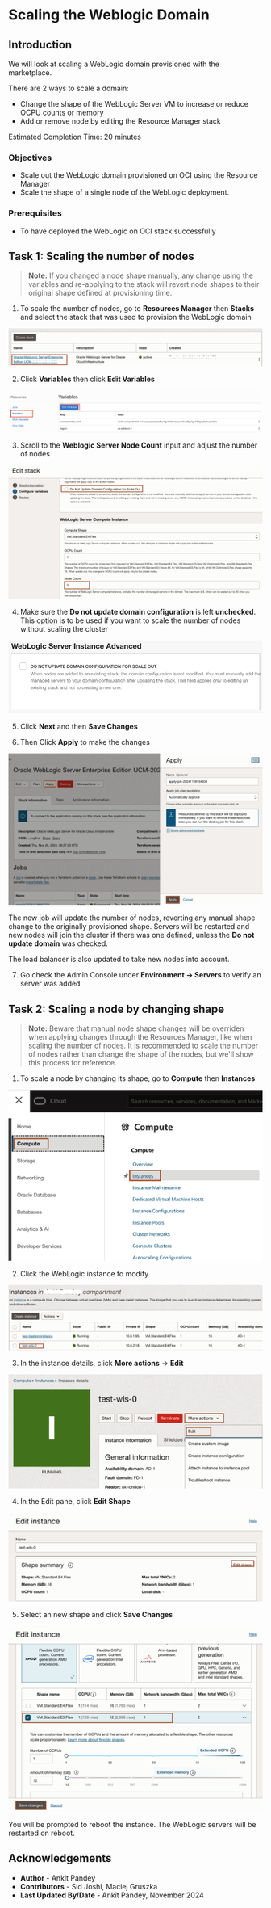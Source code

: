 # Scaling the Weblogic Domain

## Introduction

We will look at scaling a WebLogic domain provisioned with the marketplace.

There are 2 ways to scale a domain:

- Change the shape of the WebLogic Server VM to increase or reduce OCPU counts or memory
- Add or remove node by editing the Resource Manager stack

Estimated Completion Time: 20 minutes

### Objectives

- Scale out the WebLogic domain provisioned on OCI using the Resource Manager
- Scale the shape of a single node of the WebLogic deployment.

### Prerequisites

- To have deployed the WebLogic on OCI stack successfully

## Task 1: Scaling the number of nodes

> **Note:** If you changed a node shape manually, any change using the variables and re-applying to the stack will revert node shapes to their original shape defined at provisioning time.

1. To scale the number of nodes, go to **Resources Manager** then **Stacks** and select the stack that was used to provision the WebLogic domain

  ![stack](./images/scale-stack.png " ")

2. Click **Variables** then click **Edit Variables**

  ![edit variables](./images/scale-variables.png " ")

3. Scroll to the **Weblogic Server Node Count** input and adjust the number of nodes

  ![node count](./images/scale-10-nodes.png " ")

4. Make sure the **Do not update domain configuration** is left **unchecked**. This option is to be used if you want to scale the number of nodes without scaling the cluster

  ![domain config](./images/scale-no-update.png " ")

5. Click **Next** and then **Save Changes**

6. Then Click **Apply** to make the changes

  ![apply](./images/scale-tf-apply.png " ")

  The new job will update the number of nodes, reverting any manual shape change to the originally provisioned shape. Servers will be restarted and new nodes will join the cluster if there was one defined, unless the **Do not update domain** was checked.

  The load balancer is also updated to take new nodes into account.

7. Go check the Admin Console under **Environment -> Servers** to verify an server was added

## Task 2: Scaling a node by changing shape

> **Note:** Beware that manual node shape changes will be overriden when applying changes through the Resources Manager, like when scaling the number of nodes. It is recommended to scale the number of nodes rather than change the shape of the nodes, but we'll show this process for reference.

1. To scale a node by changing its shape, go to **Compute** then **Instances**

  ![compute](./images/scale-compute.png " ")

2. Click the WebLogic instance to modify

  ![instance](./images/scale-compute-instance.png " ")

3. In the instance details, click **More actions** -> **Edit**

  ![edit](./images/scale-compute-edit.png " ")

4. In the Edit pane, click **Edit Shape**

  ![shape](./images/scale-compute-edit-shape.png " ")

5. Select an new shape and click **Save Changes**

  ![save](./images/scale-compute-edit-shape2.png " ")

  You will be prompted to reboot the instance. The WebLogic servers will be restarted on reboot.

## Acknowledgements

* **Author** - Ankit Pandey
* **Contributors** - Sid Joshi, Maciej Gruszka
* **Last Updated By/Date** - Ankit Pandey, November 2024

